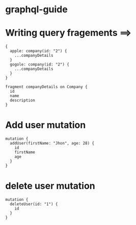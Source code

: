 # graphql-guide

# Writing query fragements ==> 

```
{
  apple: company(id: "2") {
    ...companyDetails
  }
  gogole: company(id: "2") {
    ...companyDetails
  }
}

fragment companyDetails on Company {
  id
  name
  description
}
```

# Add user mutation
```
mutation {
  addUser(firstName: "Jhon", age: 28) {
    id
    firstName
    age
  }
}
```

# delete user mutation
```
mutation {
  deleteUser(id: "1") {
    id
  }
}
```